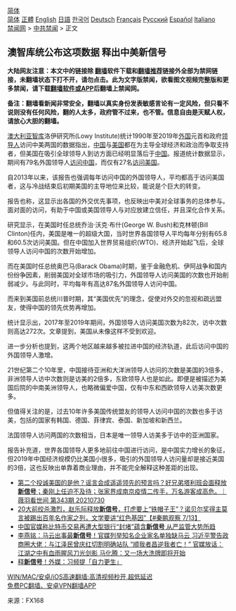  <!-- 面包屑导航 --> <div class="breadcrumb"><!-- GTranslate: https://gtranslate.io/ -->  <div class="switcher notranslate">  <div class="selected">  <a href="#" onclick="return false;"> 简体</a>  </div>  <div class="option">  <a href="https://www.bannedbook.org" onclick="doGTranslate('zh-CN|zh-CN');jQuery('div.switcher div.selected a').html(jQuery(this).html());return false;" title="简体中文" class="nturl selected"> 简体</a>  <a href="https://www.bannedbook.org/zh-tw/" onclick="doGTranslate('zh-CN|zh-TW');jQuery('div.switcher div.selected a').html(jQuery(this).html());return false;" title="繁體中文" class="nturl"> 正體</a>  <a href="https://www.bannedbook.org/en/" onclick="doGTranslate('zh-CN|en');jQuery('div.switcher div.selected a').html(jQuery(this).html());return false;" title="English" class="nturl"> English</a>  <a href="https://www.bannedbook.org/ja/" onclick="doGTranslate('zh-CN|ja');jQuery('div.switcher div.selected a').html(jQuery(this).html());return false;" title="日本語" class="nturl"> 日語</a>  <a href="https://www.bannedbook.org/ko/" onclick="doGTranslate('zh-CN|ko');jQuery('div.switcher div.selected a').html(jQuery(this).html());return false;" title="한국어" class="nturl"> 한국어</a>  <a href="https://www.bannedbook.org/de/" onclick="doGTranslate('zh-CN|de');jQuery('div.switcher div.selected a').html(jQuery(this).html());return false;" title="Deutsch" class="nturl"> Deutsch</a>  <a href="https://www.bannedbook.org/fr/" onclick="doGTranslate('zh-CN|fr');jQuery('div.switcher div.selected a').html(jQuery(this).html());return false;" title="Français" class="nturl"> Français</a>  <a href="https://www.bannedbook.org/ru/" onclick="doGTranslate('zh-CN|ru');jQuery('div.switcher div.selected a').html(jQuery(this).html());return false;" title="Русский" class="nturl"> Русский</a>  <a href="https://www.bannedbook.org/es/" onclick="doGTranslate('zh-CN|es');jQuery('div.switcher div.selected a').html(jQuery(this).html());return false;" title="Español" class="nturl"> Español</a>  <a href="https://www.bannedbook.org/it/" onclick="doGTranslate('zh-CN|it');jQuery('div.switcher div.selected a').html(jQuery(this).html());return false;" title="Italiano" class="nturl"> Italiano</a>  </div>  </div>      <div class='breadcrumb-sub'><!-- Breadcrumb NavXT 6.3.0 --> <a href="https://www.bannedbook.org/" class="home">禁闻网</a> &gt; <a href="https://www.bannedbook.org/bnews/cbnews/" class="category">中共禁闻</a> &gt; 正文</div></div><h2>澳智库统公布这项数据 释出中美新信号</h2> <p class="notice"><b>大陆网友注意：本文中的链接除 <a href="https://github.com/bannedbook/fanqiang" >翻墙</a>软件下载和<a href="https://github.com/killgcd/justmysocks/blob/master/README.md">翻墙推荐</a>链接外全部为禁网链接，未翻墙状态下打不开，请勿点击。此为文字版禁闻，欲看图文视频完整版和更多禁闻，请下载<a href="https://github.com/bannedbook/fanqiang">翻墙软件或APP</a>后翻墙上禁闻网。</p><p>备注：翻墙看新闻非常安全，翻墙以真实身份发表敏感言论有一定风险，但只看不说则没有任何风险，翻的人太多，政府管不过来，也不管。信息自由是天赋人权，请放心大胆的翻墙。</b></p>  <div class="entry"> <p><a href="https://www.bannedbook.org/bnews/tag/%e6%be%b3%e5%a4%a7%e5%88%a9%e4%ba%9a/" class="st_tag internal_tag" rel="tag" title="标签 澳大利亚 下的日志">澳大利亚</a><a href="https://www.bannedbook.org/bnews/tag/%e6%99%ba%e5%ba%93/" class="st_tag internal_tag" rel="tag" title="标签 智库 下的日志">智库</a>洛伊研究所(Lowy Institute)统计1990年至2019年<a href="https://www.bannedbook.org/bnews/tag/%e5%a4%96%e5%9b%bd/" class="st_tag internal_tag" rel="tag" title="标签 外国 下的日志">外国</a>元首和政府<a href="https://www.bannedbook.org/bnews/tag/%E9%A2%86%E5%AF%BC%E4%BA%BA/" class="st_tag internal_tag" rel="tag" title="标签 领导人 下的日志">领导人</a>访问中美两国的数据指出，<span class='wp_keywordlink_affiliate'><a href="https://www.bannedbook.org/" title="中国" target="_blank">中国</a></span>与<a href="https://www.bannedbook.org/bnews/tag/%e7%be%8e%e5%9b%bd/" class="st_tag internal_tag" rel="tag" title="标签 美国 下的日志">美国</a>都在为主导全球经济和政治而争取支持者，但美国在吸引全球领导人到访方面已经明显落后于<a href="https://www.bannedbook.org/bnews/tag/%E4%B8%AD%E5%9B%BD/" class="st_tag internal_tag" rel="tag" title="标签 中国 下的日志">中国</a>。报道统计数据显示，期间有79名外国领导人<a href="https://www.bannedbook.org/bnews/tag/%E8%AE%BF%E9%97%AE%E4%B8%AD%E5%9B%BD/" class="st_tag internal_tag" rel="tag" title="标签 访问中国 下的日志">访问中国</a>，而仅有27名<a href="https://www.bannedbook.org/bnews/tag/%E8%AE%BF%E9%97%AE%E7%BE%8E%E5%9B%BD/" class="st_tag internal_tag" rel="tag" title="标签 访问美国 下的日志">访问美国</a>。</p> <p>自2013年以来，该报告也强调每年访问中国的外国领导人，平均都高于访问美国者，这与冷战结束后初期美国的主导地位来比较，能说是个巨大的转变。</p> <p>报告也称，这显示出各国的外交优先事项，也反映出中美对全球事务的总体参与。面对面的访问，有助于中国或美国领导人与对应放建立信任，并且深化合作关系。</p>  <p>研究显示，在美国时任总统乔治·沃克·布什(George W. Bush)和克林顿(Bill Clinton)任内，美国是唯一的超级大国，当时世界各国领导人平均每年分别有65.8和60.5次访问美国。但在中国加入世界贸易组织(WTO)、经济开始起飞后，全球领导人访问中国的次数开始增加。</p> <p>而在美国时任总统奥巴马(Barack Obama)时期，鉴于金融危机、伊阿战争和国内份纷争因素，削弱美国对全球市场的吸引力，外国领导人访问美国的次数也开始削弱减少。与此同时，平均每年有高达87名外国领导人访问中国。</p> <p>而来到美国前总统川普时期，其“美国优先”的理念，促使对外交的忽视和疏远盟友，使得中国的领先优势再增加。</p>  <p>统计显示出，2017年至2019年期间，外国领导人访问美国次数为82次，访中次数则高达272次。文章提到，美国从未像这样不受到欢迎。</p> <p>进一步分析也提到，这两个地区越来越多被拉进中国的经济轨道，此后访问中国的外国领导人激增。</p> <p>21世纪第二个10年里，中国接待亚洲和大洋洲领导人访问的次数是美国的3倍多，非洲领导人访中次数则是访美的2倍多，东欧领导人也是如此。即便是被描述为美国后院的中南美洲领导人，也略微偏爱中国，仅有中东和西欧领导人访美次数更多。</p>  <p>但值得关注的是，过去10年许多美国传统盟友的领导人访问中国的次数也多于访美，包括的国家有韩国、德国、菲律宾、泰国、新加坡和新西兰。</p> <p>法国领导人访问两国的次数相当，日本是唯一领导人访美多于访中的亚洲国家。</p> <p>报告补充道，世界各国领导人更多地前往中国进行访问，是中国实力增长的象征，但2019年中国经济规模仍比美国小很多，吸引的外国领导人访问量却是接近美国的3倍，这也反映出单靠着商业理由，并不能完全解释这种差距的出现。</p>  <ul class='op-related-articles' title='相关阅读'> <li><a href='https://www.bannedbook.org/bnews/bannedvideo/20210731/1597586.html' target='_blank'>第二个投诚美国的是他？谣言会成遥遥领先的预言吗？好兄弟塔利班会面释放<b>新信号</b>；秦刚上任迫不及待；张家界成南京疫情二传手，万名游客成高危。｜薇羽看世间 第343期 20210730</a></li> <li><a href='https://www.bannedbook.org/bnews/bannedvideo/20210714/1586602.html' target='_blank'>20大前绞杀激烈，赵乐际释放<b>新信号</b>，打虎要上“铁帽子王”？诺贝尔奖得主莫言被踢出百年名作家之列，文学要讲“红色基因”【#秦鹏观察 7/13】</a></li> <li><a href='https://www.bannedbook.org/bnews/finance/20210517/1548009.html' target='_blank'>中国官媒称比特币交易再遭大型银行“封堵”蕴含<b>新信号</b> 从严监管大势所趋</a></li> <li><a href='https://www.bannedbook.org/bnews/comments/20210203/1480490.html' target='_blank'>李燕铭：马云出事最<b>新信号</b>！官媒列举知名企业家名单独缺马云 习近平警告政商圈大佬：与江泽民曾庆红切割明确站队 “顺我者昌逆我者亡！” 官媒放话：江湖之中有血雨腥风刀光剑影 马化腾：又一场大洗牌即将开始</a></li> <li><a href='https://www.bannedbook.org/bnews/baitai/20201015/1414399.html' target='_blank'>释<b>新信号</b>！外媒：习频提「自力更生」</a></li> </ul> <p class="texttj"> <a href="https://github.com/bannedbook/fanqiang/wiki/V2ray%E6%9C%BA%E5%9C%BA" target="_blank">WIN/MAC/安卓/iOS高速翻墙:高清视频秒开,超低延迟</a><br/> <a href="https://github.com/bannedbook/fanqiang/wiki/%E7%A6%81%E9%97%BB%E7%BD%91%E5%AE%89%E5%8D%93%E7%BF%BB%E5%A2%99%E6%96%B0%E9%97%BBAPP" target="_blank">免费PC翻墙、安卓VPN翻墙APP</a></p><p> 来源：FX168 </p><a name='sharetosocial'></a>  <div style="margin-bottom:5px;padding-bottom:5px;clear:both"> <div id="archive-pix-1" class="banner-ads"> <!-- AuctionX Display platform tag START --> <div id="26318x728x90x621x_ADSLOT2" clicktrack="%%CLICK_URL_ESC%%"></div> <!-- AuctionX Display platform tag END --> </div> <div id="archive-pix-2" class="banner-ads"> <!-- AuctionX Display platform tag START --> <div id="26315x300x250x621x_ADSLOT2" clicktrack="%%CLICK_URL_ESC%%"></div> <!-- AuctionX Display platform tag END --> </div> </div>  <div id="archive-pix-1" class="banner-ads"> <!-- AuctionX Display platform tag START --> <div id="26318x728x90x621x_ADSLOT3" clicktrack="%%CLICK_URL_ESC%%"></div> <!-- AuctionX Display platform tag END --> </div> </div><!--END ENTRY--> 
